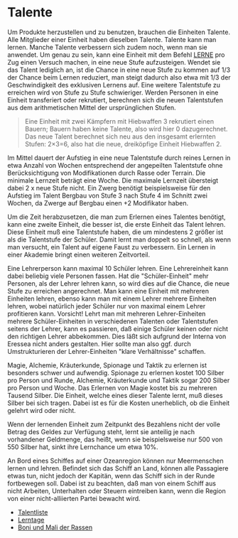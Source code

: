 <span id="top"></span>

# Talente

Um Produkte herzustellen und zu benutzen, brauchen die Einheiten
Talente. Alle Mitglieder einer Einheit haben dieselben Talente. Talente
kann man lernen. Manche Talente verbessern sich zudem noch, wenn man sie
anwendet. Um genau zu sein, kann eine Einheit mit dem Befehl
[LERNE](orders_list#LERNE) pro Zug einen Versuch machen, in eine
neue Stufe aufzusteigen. Wendet sie das Talent lediglich an, ist die
Chance in eine neue Stufe zu kommen auf 1/3 der Chance beim Lernen
reduziert, man steigt dadurch also etwa mit 1/3 der Geschwindigkeit des
exklusiven Lernens auf. Eine weitere Talentstufe zu erreichen wird von
Stufe zu Stufe schwieriger. Werden Personen in eine Einheit transferiert
oder rekrutiert, berechnen sich die neuen Talentstufen aus dem
arithmetischen Mittel der ursprünglichen Stufen.

> Eine Einheit mit zwei Kämpfern mit Hiebwaffen 3 rekrutiert einen
> Bauern; Bauern haben keine Talente, also wird hier 0 dazugerechnet.
> Das neue Talent berechnet sich neu aus den insgesamt erlernten Stufen:
> 2×3=6, also hat die neue, dreiköpfige Einheit Hiebwaffen 2.

Im Mittel dauert der Aufstieg in eine neue Talentstufe durch reines
Lernen in etwa Anzahl von Wochen entsprechend der angepeilten
Talentstufe ohne Berücksichtigung von Modifikationen durch Rasse oder
Terrain. Die minimale Lernzeit beträgt eine Woche. Die maximale Lernzeit
übersteigt dabei 2 x neue Stufe nicht. Ein Zwerg benötigt beispielsweise
für den Aufstieg im Talent Bergbau von Stufe 3 nach Stufe 4 im Schnitt
zwei Wochen, da Zwerge auf Bergbau einen +2 Modifikator haben.  
  

Um die Zeit herabzusetzen, die man zum Erlernen eines Talentes benötigt,
kann eine zweite Einheit, die besser ist, die erste Einheit das Talent
lehren. Diese Einheit muß eine Talentstufe haben, die um mindestens 2
größer ist als die Talentstufe der Schüler. Damit lernt man doppelt so
schnell, als wenn man versucht, ein Talent auf eigene Faust zu
verbessern. Ein Lernen in einer Akademie bringt einen weiteren
Zeitvorteil.

Eine Lehrerperson kann maximal 10 Schüler lehren. Eine Lehrereinheit
kann dabei beliebig viele Personen fassen. Hat die "Schüler-Einheit"
mehr Personen, als der Lehrer lehren kann, so wird dies auf die Chance,
die neue Stufe zu erreichen angerechnet. Man kann eine Einheit mit
mehreren Einheiten lehren, ebenso kann man mit einem Lehrer mehrere
Einheiten lehren, wobei natürlich jeder Schüler nur von maximal einem
Lehrer profitieren kann. Vorsicht! Lehrt man mit mehreren
Lehrer-Einheiten mehrere Schüler-Einheiten in verschiedenen Talenten
oder Talentstufen seitens der Lehrer, kann es passieren, daß einige
Schüler keinen oder nicht den richtigen Lehrer abbekommen. Dies läßt
sich aufgrund der Interna von Eressea nicht anders gestalten. Hier
sollte man also ggf. durch Umstrukturieren der Lehrer-Einheiten "klare
Verhältnisse" schaffen.

Magie, Alchemie, Kräuterkunde, Spionage und Taktik zu erlernen ist
besonders schwer und aufwendig. Spionage zu erlernen kostet 100 Silber
pro Person und Runde, Alchemie, Kräuterkunde und Taktik sogar 200 Silber
pro Person und Woche. Das Erlernen von Magie kostet bis zu mehreren
Tausend Silber. Die Einheit, welche eines dieser Talente lernt, muß
dieses Silber bei sich tragen. Dabei ist es für die Kosten unerheblich,
ob die Einheit gelehrt wird oder nicht.

Wenn der lernenden Einheit zum Zeitpunkt des Bezahlens nicht der volle
Betrag des Geldes zur Verfügung steht, lernt sie anteilig je nach
vorhandener Geldmenge, das heißt, wenn sie beispielsweise nur 500 von
550 Silber hat, sinkt ihre Lernchance um etwa 10%.

An Bord eines Schiffes auf einer Ozeanregion können nur Meermenschen
lernen und lehren. Befindet sich das Schiff an Land, können alle
Passagiere etwas tun, nicht jedoch der Kapitän, wenn das Schiff sich in
der Runde fortbewegen soll. Dabei ist zu beachten, daß man von einem
Schiff aus nicht Arbeiten, Unterhalten oder Steuern eintreiben kann,
wenn die Region von einer nicht-alliierten Partei bewacht wird.

- [Talentliste](skill_list)
- [Lerntage](skill_days)
- [Boni und Mali der Rassen](skill_races)
